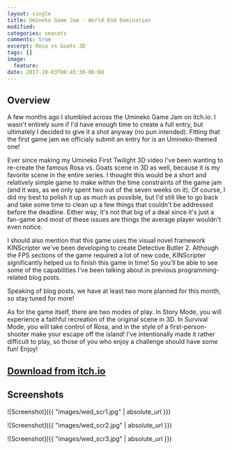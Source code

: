 ```yaml
---
layout: single
title: Umineko Game Jam - World End Domination
modified:
categories: seacats
comments: true
excerpt: Rosa vs Goats 3D
tags: []
image:
  feature:
date: 2017-10-03T00:45:30-06:00
---
```


## Overview

A few months ago I stumbled across the Umineko Game Jam on itch.io. I wasn't entirely sure if I'd have enough time to create a full entry, but ultimately I decided to give it a shot anyway (no pun intended). Fitting that the first game jam we officialy submit an entry for is an Umineko-themed one!

Ever since making my Umineko First Twilight 3D video I've been wanting to re-create the famous Rosa vs. Goats scene in 3D as well, because it is my favorite scene in the entire series. I thought this would be a short and relatively simple game to make within the time constraints of the game jam (and it was, as we only spent two out of the seven weeks on it). Of course, I did my best to polish it up as much as possible, but I'd still like to go back and take some time to clean up a few things that couldn't be addressed before the deadline. Either way, it's not that big of a deal since it's just a fan-game and most of these issues are things the average player wouldn't even notice.

I should also mention that this game uses the visual novel framework KINScripter we've been developing to create Detective Butler 2. Although the FPS sections of the game required a lot of new code, KINScripter significantly helped us to finish this game in time! So you'll be able to see some of the capabilities I've been talking about in previous programming-related blog posts.

Speaking of blog posts, we have at least two more planned for this month, so stay tuned for more!

As for the game itself, there are two modes of play. In Story Mode, you will experience a faithful recreation of the original scene in 3D. In Survival Mode, you will take control of Rosa, and in the style of a first-person-shooter make your escape off the island! I've intentionally made it rather difficult to play, so those of you who enjoy a challenge should have some fun! Enjoy!

## [Download from itch.io](https://goldbargames.itch.io/world-end-domination)

## Screenshots

![Screenshot]({{ "images/wed_scr1.jpg" | absolute_url }})

![Screenshot]({{ "images/wed_scr2.jpg" | absolute_url }})

![Screenshot]({{ "images/wed_scr3.jpg" | absolute_url }})
